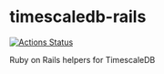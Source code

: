 # timescaledb-rails

[![Actions Status](https://github.com/crunchloop/timescaledb-rails/workflows/CI/badge.svg?branch=master)](https://github.com/crunchloop/timescaledb-rails/actions?query=workflow%3ACI)

Ruby on Rails helpers for TimescaleDB
